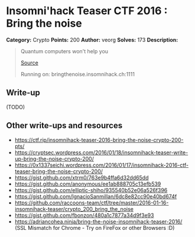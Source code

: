 # Insomni'hack Teaser CTF 2016 : Bring the noise

**Category:** Crypto
**Points:** 200
**Author:** veorg
**Solves:** 173
**Description:**

> Quantum computers won't help you
> 
> [Source](./server-bd6a6586808ab28325de37276aa99357.py)
> 
> Running on: bringthenoise.insomnihack.ch:1111


## Write-up

(TODO)

## Other write-ups and resources

* <https://ctf.rip/insomnihack-teaser-2016-bring-the-noise-crypto-200-pts/>
* <https://cryptsec.wordpress.com/2016/01/18/insomnihack-teaser-write-up-bring-the-noise-crypto-200/>
* <https://0x1337seichi.wordpress.com/2016/01/17/insomnihack-2016-ctf-teaser-bring-the-noise-crypto-200/>
* <https://gist.github.com/xtrm0/763e9b4ffa6d32dd65dd>
* <https://gist.github.com/anonymous/ee1ab888705c13efb539>
* <https://gist.github.com/elliptic-shiho/935540b52e06a526f396>
* <https://gist.github.com/IgnacioSanmillan/6dc8e82cc90e40bd674f>
* <https://github.com/raccoons-team/ctf/tree/master/2016-01-16-insomnihack-teaser/crypto_200_bring_the_noise>
* <https://gist.github.com/fbonzon/480a1c7877a34d9f3e93>
* <https://adriancohea.ninja/bring-the-noise-insomnihack-teaser-2016/> (SSL Mismatch for Chrome - Try on FireFox or other Browsers :D)
